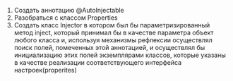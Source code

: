 1. Создать аннотацию @AutoInjectable 
2. Разобраться с классом Properties 
3. Создать класс Injector в котором был бы параметризированный метод inject, который принимал бы в качестве параметра объект любого класса и, используя механизмы рефлексии осуществлял поиск полей, помеченных этой аннотацией, и осуществлял бы инициализацию этих полей экземплярами классов, которые указаны в качестве реализации соответствующего интерфейса настроек(properites)   
